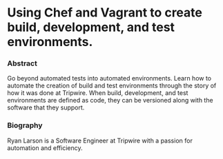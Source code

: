 # Using Chef and Vagrant to create build, development, and test environments.

### Abstract
Go beyond automated tests into automated environments. Learn how to automate the creation of build and test environments through the story of how it was done at Tripwire. When build, development, and test environments are defined as code, they can be versioned along with the software that they support.

### Biography
Ryan Larson is a Software Engineer at Tripwire with a passion for automation and efficiency.
